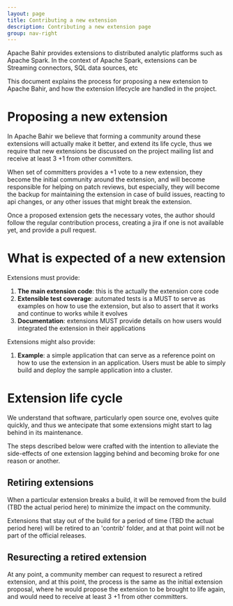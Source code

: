 ```yaml
---
layout: page
title: Contributing a new extension
description: Contributing a new extension page
group: nav-right
---
```

<!--
{% comment %}
Licensed to the Apache Software Foundation (ASF) under one or more
contributor license agreements.  See the NOTICE file distributed with
this work for additional information regarding copyright ownership.
The ASF licenses this file to you under the Apache License, Version 2.0
(the "License"); you may not use this file except in compliance with
the License.  You may obtain a copy of the License at

http://www.apache.org/licenses/LICENSE-2.0

Unless required by applicable law or agreed to in writing, software
distributed under the License is distributed on an "AS IS" BASIS,
WITHOUT WARRANTIES OR CONDITIONS OF ANY KIND, either express or implied.
See the License for the specific language governing permissions and
limitations under the License.
{% endcomment %}
-->

Apache Bahir provides extensions to distributed analytic platforms such as Apache Spark.  In the context of Apache Spark, extensions can be Streaming connectors, SQL data sources, etc

This document explains the process for proposing a new extension to Apache Bahir, and how the extension lifecycle are handled in the project.

# Proposing a new extension

In Apache Bahir we believe that forming a community around these extensions will actually make it better, and extend its life cycle, thus we require that new extensions be discussed on the project mailing list and receive at least 3 +1 from other committers.

When set of committers provides a +1 vote to a new extension, they become the initial community around the extension, and will become responsible for helping on patch reviews, but especially, they will become the backup for maintaining the extension in case of build issues, reacting to api changes, or any other issues that might break the extension.

Once a proposed extension gets the necessary votes, the author should follow the regular contribution process, creating a jira if one is not available yet, and provide a pull request.

# What is expected of a new extension

Extensions must provide:

1. **The main extension code**: this is the actually the extension core code
1. **Extensible test coverage**: automated tests is a MUST to serve as examples on how to use the extension, but also to assert that it works and continue to works while it evolves
1. **Documentation**: extensions MUST provide details on how users would integrated the extension in their applications

Extensions might also provide:

1. **Example**: a simple application that can serve as a reference point on how to use the extension in an application. Users must be able to simply build and deploy the sample application into a cluster. 

# Extension life cycle

We understand that software, particularly open source one, evolves quite quickly, and thus we antecipate that some extensions might start to lag behind in its maintenance. 

The steps described below were crafted with the intention to alleviate the side-effects of one extension lagging behind and becoming broke for one reason or another.   

## Retiring extensions

When a particular extension breaks a build, it will be removed from the build (TBD the actual period here) to minimize the impact on the community. 

Extensions that stay out of the build for a period of time (TBD the actual period here) will be retired to an 'contrib' folder, and at that point will not be part of the official releases.

## Resurecting a retired extension

At any point, a community member can request to resurect a retired extension, and at this point, the process is the same as the initial extension proposal, where he would propose the extension to be brought to life again, and would need to receive at least 3 +1 from other committers. 
